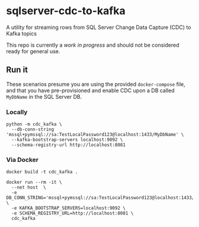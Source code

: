 # sqlserver-cdc-to-kafka

A utility for streaming rows from SQL Server Change Data Capture (CDC) to Kafka topics

This repo is currently a *work in progress* and should not be considered ready for general use.

## Run it

These scenarios presume you are using the provided `docker-compose` file, and that you have pre-provisioned and enable CDC upon a DB called `MyDbName` in the SQL Server DB.

### Locally

```
python -m cdc_kafka \
  --db-conn-string 'mssql+pymssql://sa:TestLocalPassword123@localhost:1433/MyDbName' \
  --kafka-bootstrap-servers localhost:9092 \
  --schema-registry-url http://localhost:8081
```

### Via Docker

```
docker build -t cdc_kafka .

docker run --rm -it \
  --net host  \
  -e DB_CONN_STRING='mssql+pymssql://sa:TestLocalPassword123@localhost:1433/MyDbName' \
  -e KAFKA_BOOTSTRAP_SERVERS=localhost:9092 \
  -e SCHEMA_REGISTRY_URL=http://localhost:8081 \
  cdc_kafka 
```
